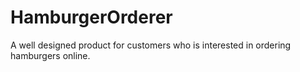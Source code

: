 # HamburgerOrderer
A well designed product for customers who is interested in ordering hamburgers online.
